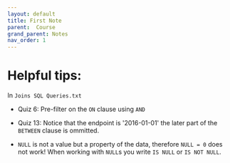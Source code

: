 ```yaml
---
layout: default
title: First Note
parent:  Course
grand_parent: Notes
nav_order: 1
---
```


# Helpful tips:

In `Joins SQL Queries.txt` 
* Quiz 6: Pre-filter on the `ON` clause using `AND`
* Quiz 13: Notice that the endpoint is '2016-01-01' the later part of the `BETWEEN` clause is ommitted. 

* `NULL` is not a value but a property of the data, therefore `NULL = 0` does not work! When working with `NULL`s you write `IS NULL` or `IS NOT NULL`.
